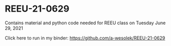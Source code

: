 # REEU-21-0629

Contains material and python code needed for REEU class on Tuesday June 29, 2021

Click here to run in my binder:
https://github.com/a-wesolek/REEU-21-0629

